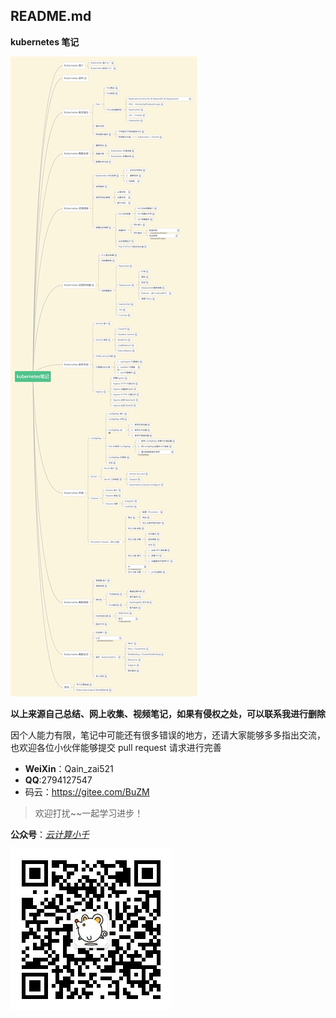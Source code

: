 ## README.md

**kubernetes 笔记**

![kubernetes笔记](media/README.assets/kubernetes笔记-1609895171733.png)

**以上来源自己总结、网上收集、视频笔记，如果有侵权之处，可以联系我进行删除**

因个人能力有限，笔记中可能还有很多错误的地方，还请大家能够多多指出交流，也欢迎各位小伙伴能够提交 pull request 请求进行完善

- **WeiXin**：Qain_zai521
- **QQ**:2794127547
- 码云：https://gitee.com/BuZM

> 欢迎打扰~~一起学习进步！

**公众号**：_<u>云计算小千</u>_

![image-20210106090625962](media/README.assets/image-20210106090625962.png)

